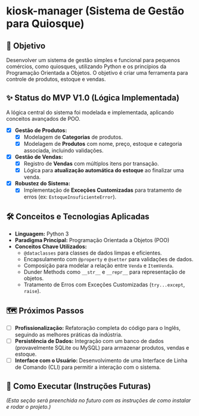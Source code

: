#  kiosk-manager (Sistema de Gestão para Quiosque)

## 🎯 Objetivo

Desenvolver um sistema de gestão simples e funcional para pequenos comércios, como quiosques, utilizando Python e os princípios da Programação Orientada a Objetos. O objetivo é criar uma ferramenta para controle de produtos, estoque e vendas.

## ✨ Status do MVP V1.0 (Lógica Implementada)

A lógica central do sistema foi modelada e implementada, aplicando conceitos avançados de POO.

-   [x] **Gestão de Produtos:**
    -   [x] Modelagem de **Categorias** de produtos.
    -   [x] Modelagem de **Produtos** com nome, preço, estoque e categoria associada, incluindo validações.
-   [x] **Gestão de Vendas:**
    -   [x] Registro de **Vendas** com múltiplos itens por transação.
    -   [x] Lógica para **atualização automática do estoque** ao finalizar uma venda.
-   [x] **Robustez do Sistema:**
    -   [x] Implementação de **Exceções Customizadas** para tratamento de erros (ex: `EstoqueInsuficienteError`).

## 🛠️ Conceitos e Tecnologias Aplicadas

-   **Linguagem:** Python 3
-   **Paradigma Principal:** Programação Orientada a Objetos (POO)
-   **Conceitos Chave Utilizados:**
    -   `@dataclasses` para classes de dados limpas e eficientes.
    -   Encapsulamento com `@property` e `@setter` para validações de dados.
    -   Composição para modelar a relação entre `Venda` e `ItemVenda`.
    -   Dunder Methods como `__str__` e `__repr__` para representação de objetos.
    -   Tratamento de Erros com Exceções Customizadas (`try...except`, `raise`).

## 🗺️ Próximos Passos

-   [ ] **Profissionalização:** Refatoração completa do código para o Inglês, seguindo as melhores práticas da indústria.
-   [ ] **Persistência de Dados:** Integração com um banco de dados (provavelmente SQLite ou MySQL) para armazenar produtos, vendas e estoque.
-   [ ] **Interface com o Usuário:** Desenvolvimento de uma Interface de Linha de Comando (CLI) para permitir a interação com o sistema.

## 🚀 Como Executar (Instruções Futuras)

*(Esta seção será preenchida no futuro com as instruções de como instalar e rodar o projeto.)*